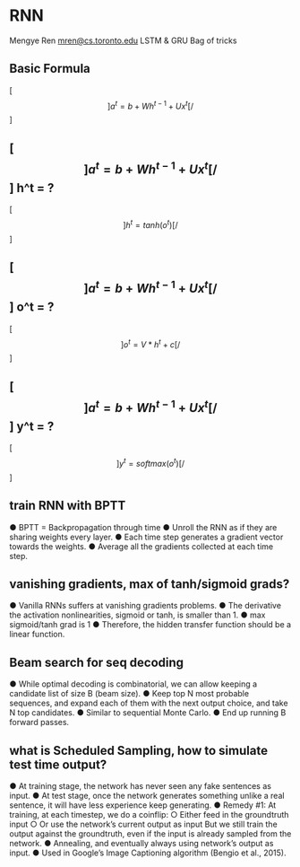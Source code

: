 # RNN
Mengye Ren mren@cs.toronto.edu
LSTM & GRU
Bag of tricks

## Basic Formula
[$$] a^t = b + Wh^{t-1} + Ux^t[/$$]

## [$$] a^t = b + Wh^{t-1} + Ux^t[/$$] h^t = ?
[$$] h^t = tanh(o^t) [/$$]
## [$$] a^t = b + Wh^{t-1} + Ux^t[/$$] o^t = ?
[$$] o^t = V*h^t + c[/$$]
## [$$] a^t = b + Wh^{t-1} + Ux^t[/$$] y^t = ?
[$$] y^t = softmax(o^t) [/$$]

## train RNN with BPTT
● BPTT = Backpropagation through time
● Unroll the RNN as if they are sharing weights every layer.
● Each time step generates a gradient vector towards the weights.
● Average all the gradients collected at each time step.
 
##  vanishing gradients, max of tanh/sigmoid grads?

● Vanilla RNNs suffers at vanishing gradients problems.
● The derivative the activation nonlinearities, sigmoid or tanh, is smaller
than 1.
● max sigmoid/tanh grad is 1
● Therefore, the hidden transfer function should be a linear function.
 
## Beam search for seq decoding
● While optimal decoding is combinatorial, we can allow keeping a candidate list of size B (beam size).
● Keep top N most probable sequences, and expand each of them with the next output choice, and take N top candidates.
 ● Similar to sequential Monte Carlo.
● End up running B forward passes.

## what is  Scheduled Sampling, how to simulate test time output?

● At training stage, the network has never seen any fake sentences as input.
● At test stage, once the network generates something unlike a real
sentence, it will have less experience keep generating.
● Remedy #1: At training, at each timestep, we do a coinflip:
○ Either feed in the groundtruth input
○ Or use the network’s current output as input
But we still train the output against the groundtruth, even if the input is already sampled from the network.
● Annealing, and eventually always using network’s output as input.
● Used in Google’s Image Captioning algorithm (Bengio et al., 2015).
 
